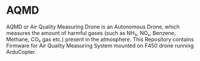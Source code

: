 # AQMD
AQMD or Air Quality Measuring Drone is an  Autonomous Drone, which measures the amount of harmful gases (such as  NH₃, NOₓ, Benzene, Methane, CO₂ gas etc.) present in the atmosphere.
This Repository contains Firmware for Air Quality Measuring System mounted on F450 drone running ArduCopter.
